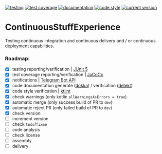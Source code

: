 [![testing](https://img.shields.io/static/v1?label=testing&message=passed&labelColor=212121&color=00c853&style=flat)](https://kepocnhh.github.io/ContinuousStuffExperience/reports/testing/fc8db3d5e26cee946467c19c2fa72895f6eb7a2c75772db835090b2d259bd455e47395b20687eb426edf97652a96046b46f0a35aa627dbc829f71f90d4b2b0ab/)
[![test coverage](https://img.shields.io/static/v1?label=test%20coverage&message=100%25&labelColor=212121&color=00c853&style=flat)](https://kepocnhh.github.io/ContinuousStuffExperience/reports/coverage/98ad10d65852cb3b16bd0477632b87f890c8810233ed2c0ab590f5236734c25305ccd5fe65210304f99957d1842cd1102677dc8d13638426d957e6c3e5783532/)
[![documentation](https://img.shields.io/badge/documentation-2962ff.svg?style=flat)](https://kepocnhh.github.io/ContinuousStuffExperience/documentation/253a69f28304bb898f2ce211d23823172f9a49606701118f7e3774f1b7bc59e61d5b35be72da1520bfa15fe423d5174decc89501e323ba4bc5bdd81d77c5ab2d/)
[![code style](https://img.shields.io/static/v1?label=code%20style&message=Kotlin%20Coding%20Conventions&labelColor=212121&color=2962ff&style=flat)](https://kotlinlang.org/docs/reference/coding-conventions.html)
[![current version](https://img.shields.io/static/v1?label=current%20version&message=0.0.7&labelColor=212121&color=2962ff&style=flat)](https://github.com/kepocnhh/ContinuousStuffExperience/releases)

# ContinuousStuffExperience
Testing continuous integration and continuous delivery and / or continuous deployment capabilities.

### Roadmap:

- [x] testing reporting/verification | [JUnit 5](https://junit.org/junit5/)
- [x] test coverage reporting/verification | [JaCoCo](https://www.jacoco.org/jacoco/)
- [x] notifications | [Telegram Bot API](https://core.telegram.org/bots/api/)
- [x] code documentation generate ([dokka](https://github.com/Kotlin/dokka/)) / verification ([detekt](https://github.com/arturbosch/detekt/))
- [x] code style verification | [ktlint](https://ktlint.github.io/)
- [x] check warnings (only kotlin `allWarningsAsErrors = true`)
- [x] automatic merge (only success build of PR to `dev`)
- [x] automatic reject PR (only failed build of PR to `dev`)
- [x] check version
- [ ] increment version
- [ ] check `todo`/`fixme`
- [ ] code analysis
- [ ] check license
- [ ] assembly
- [ ] delivery